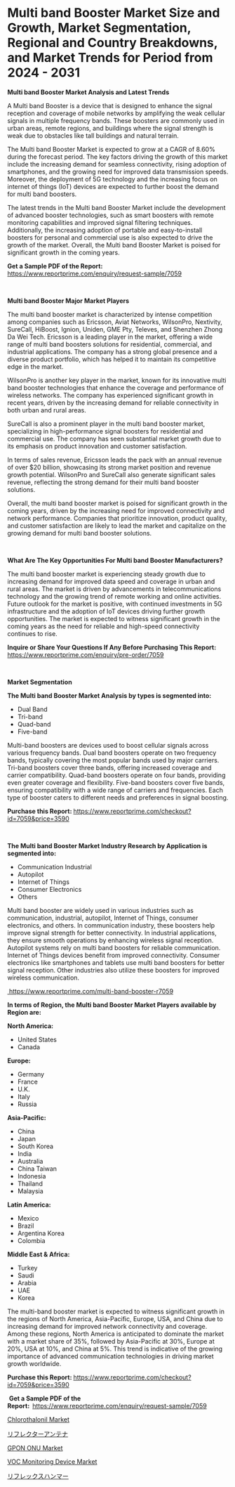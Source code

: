 <p><h1>Multi band Booster Market Size and Growth, Market Segmentation, Regional and Country Breakdowns, and Market Trends for Period from 2024 -  2031</h1></p><p><strong>Multi band Booster Market Analysis and Latest Trends</strong></p>
<p><p>A Multi band Booster is a device that is designed to enhance the signal reception and coverage of mobile networks by amplifying the weak cellular signals in multiple frequency bands. These boosters are commonly used in urban areas, remote regions, and buildings where the signal strength is weak due to obstacles like tall buildings and natural terrain.</p><p>The Multi band Booster Market is expected to grow at a CAGR of 8.60% during the forecast period. The key factors driving the growth of this market include the increasing demand for seamless connectivity, rising adoption of smartphones, and the growing need for improved data transmission speeds. Moreover, the deployment of 5G technology and the increasing focus on internet of things (IoT) devices are expected to further boost the demand for multi band boosters.</p><p>The latest trends in the Multi band Booster Market include the development of advanced booster technologies, such as smart boosters with remote monitoring capabilities and improved signal filtering techniques. Additionally, the increasing adoption of portable and easy-to-install boosters for personal and commercial use is also expected to drive the growth of the market. Overall, the Multi band Booster Market is poised for significant growth in the coming years.</p></p>
<p><strong>Get a Sample PDF of the Report:&nbsp;</strong> <a href="https://www.reportprime.com/enquiry/request-sample/7059">https://www.reportprime.com/enquiry/request-sample/7059</a></p>
<p>&nbsp;</p>
<p><strong>Multi band Booster Major Market Players</strong></p>
<p><p>The multi band booster market is characterized by intense competition among companies such as Ericsson, Aviat Networks, WilsonPro, Nextivity, SureCall, HiBoost, Ignion, Uniden, GME Pty, Televes, and Shenzhen Zhong Da Wei Tech. Ericsson is a leading player in the market, offering a wide range of multi band boosters solutions for residential, commercial, and industrial applications. The company has a strong global presence and a diverse product portfolio, which has helped it to maintain its competitive edge in the market.</p><p>WilsonPro is another key player in the market, known for its innovative multi band booster technologies that enhance the coverage and performance of wireless networks. The company has experienced significant growth in recent years, driven by the increasing demand for reliable connectivity in both urban and rural areas.</p><p>SureCall is also a prominent player in the multi band booster market, specializing in high-performance signal boosters for residential and commercial use. The company has seen substantial market growth due to its emphasis on product innovation and customer satisfaction.</p><p>In terms of sales revenue, Ericsson leads the pack with an annual revenue of over $20 billion, showcasing its strong market position and revenue growth potential. WilsonPro and SureCall also generate significant sales revenue, reflecting the strong demand for their multi band booster solutions.</p><p>Overall, the multi band booster market is poised for significant growth in the coming years, driven by the increasing need for improved connectivity and network performance. Companies that prioritize innovation, product quality, and customer satisfaction are likely to lead the market and capitalize on the growing demand for multi band booster solutions.</p></p>
<p>&nbsp;</p>
<p><strong>What Are The Key Opportunities For Multi band Booster Manufacturers?</strong></p>
<p><p>The multi band booster market is experiencing steady growth due to increasing demand for improved data speed and coverage in urban and rural areas. The market is driven by advancements in telecommunications technology and the growing trend of remote working and online activities. Future outlook for the market is positive, with continued investments in 5G infrastructure and the adoption of IoT devices driving further growth opportunities. The market is expected to witness significant growth in the coming years as the need for reliable and high-speed connectivity continues to rise.</p></p>
<p><strong>Inquire or Share Your Questions If Any Before Purchasing This Report:</strong> <a href="https://www.reportprime.com/enquiry/pre-order/7059">https://www.reportprime.com/enquiry/pre-order/7059</a></p>
<p>&nbsp;</p>
<p><strong>Market Segmentation</strong></p>
<p><strong>The Multi band Booster Market Analysis by types is segmented into:</strong></p>
<p><ul><li>Dual Band</li><li>Tri-band</li><li>Quad-band</li><li>Five-band</li></ul></p>
<p><p>Multi-band boosters are devices used to boost cellular signals across various frequency bands. Dual band boosters operate on two frequency bands, typically covering the most popular bands used by major carriers. Tri-band boosters cover three bands, offering increased coverage and carrier compatibility. Quad-band boosters operate on four bands, providing even greater coverage and flexibility. Five-band boosters cover five bands, ensuring compatibility with a wide range of carriers and frequencies. Each type of booster caters to different needs and preferences in signal boosting.</p></p>
<p><strong>Purchase this Report:&nbsp;</strong><a href="https://www.reportprime.com/checkout?id=7059&price=3590">https://www.reportprime.com/checkout?id=7059&price=3590</a></p>
<p>&nbsp;</p>
<p><strong>The Multi band Booster Market Industry Research by Application is segmented into:</strong></p>
<p><ul><li>Communication Industrial</li><li>Autopilot</li><li>Internet of Things</li><li>Consumer Electronics</li><li>Others</li></ul></p>
<p><p>Multi band booster are widely used in various industries such as communication, industrial, autopilot, Internet of Things, consumer electronics, and others. In communication industry, these boosters help improve signal strength for better connectivity. In industrial applications, they ensure smooth operations by enhancing wireless signal reception. Autopilot systems rely on multi band boosters for reliable communication. Internet of Things devices benefit from improved connectivity. Consumer electronics like smartphones and tablets use multi band boosters for better signal reception. Other industries also utilize these boosters for improved wireless communication.</p></p>
<p><a href="https://www.reportprime.com/multi-band-booster-r7059">&nbsp;https://www.reportprime.com/multi-band-booster-r7059</a></p>
<p><strong>In terms of Region, the Multi band Booster Market Players available by Region are:</strong></p>
<p>
    <p> <strong> North America: </strong>
        <ul>
            <li>United States</li>
            <li>Canada</li>
        </ul>
        </p> 
    <p> <strong> Europe: </strong>
        <ul>
            <li>Germany</li>
            <li>France</li>
            <li>U.K.</li>
            <li>Italy</li>
            <li>Russia</li>
        </ul>
        </p> 
    <p> <strong> Asia-Pacific: </strong>
        <ul>
            <li>China</li>
            <li>Japan</li>
            <li>South Korea</li>
            <li>India</li>
            <li>Australia</li>
            <li>China Taiwan</li>
            <li>Indonesia</li>
            <li>Thailand</li>
            <li>Malaysia</li>
        </ul>
        </p> 
    <p> <strong> Latin America: </strong>
        <ul>
            <li>Mexico</li>
            <li>Brazil</li>
            <li>Argentina Korea</li>
            <li>Colombia</li>
        </ul>
        </p> 
    <p> <strong> Middle East & Africa: </strong>
        <ul>
            <li>Turkey</li>
            <li>Saudi</li>
            <li>Arabia</li>
            <li>UAE</li>
            <li>Korea</li>
        </ul>
    </p>
    </p>
<p><p>The multi-band booster market is expected to witness significant growth in the regions of North America, Asia-Pacific, Europe, USA, and China due to increasing demand for improved network connectivity and coverage. Among these regions, North America is anticipated to dominate the market with a market share of 35%, followed by Asia-Pacific at 30%, Europe at 20%, USA at 10%, and China at 5%. This trend is indicative of the growing importance of advanced communication technologies in driving market growth worldwide.</p></p>
<p><strong>Purchase this Report: </strong><a href="https://www.reportprime.com/checkout?id=7059&price=3590">https://www.reportprime.com/checkout?id=7059&price=3590</a></p>
<p>&nbsp;<strong>Get a Sample PDF of the Report:&nbsp;&nbsp;</strong><a href="https://www.reportprime.com/enquiry/request-sample/7059">https://www.reportprime.com/enquiry/request-sample/7059</a></p>
<p><strong></strong></p>
<p><p><a href="https://www.linkedin.com/pulse/chlorothalonil-market-centers-aspects-growth-share-opportunity-ll8af?trackingId=Zun%2FM2I5%2BjQOyKwQRKFfxg%3D%3D">Chlorothalonil Market</a></p><p><a href="https://github.com/zjkmgcs938405/Market-Research-Report-List-2/blob/main/534928275881.md">リフレクターアンテナ</a></p><p><a href="https://github.com/SheilaBruen2023/Market-Research-Report-List-1/blob/main/gpon-onu-market.md">GPON ONU Market</a></p><p><a href="https://www.linkedin.com/pulse/voc-monitoring-device-market-competitive-analysis-trends-vlxxf?trackingId=Jea5f97%2BXW0tmgN1VJ8qsw%3D%3D">VOC Monitoring Device Market</a></p><p><a href="https://github.com/roulaayoub-saad/Market-Research-Report-List-1/blob/main/310381775882.md">リフレックスハンマー</a></p></p>